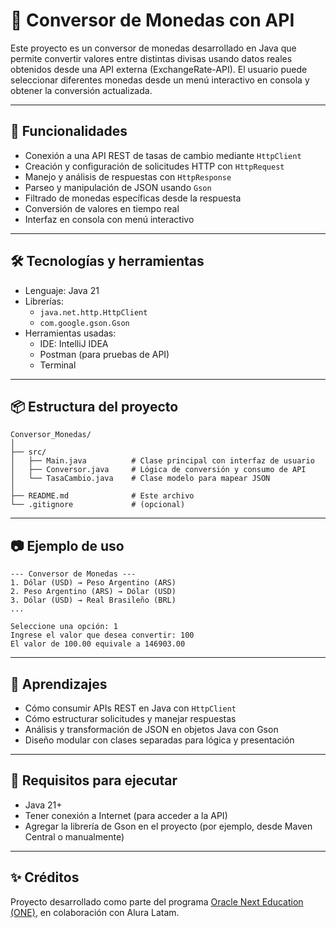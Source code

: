 # 💱 Conversor de Monedas con API

Este proyecto es un conversor de monedas desarrollado en Java que permite convertir valores entre distintas divisas usando datos reales obtenidos desde una API externa (ExchangeRate-API). El usuario puede seleccionar diferentes monedas desde un menú interactivo en consola y obtener la conversión actualizada.

---

## 🚀 Funcionalidades

- Conexión a una API REST de tasas de cambio mediante `HttpClient`
- Creación y configuración de solicitudes HTTP con `HttpRequest`
- Manejo y análisis de respuestas con `HttpResponse`
- Parseo y manipulación de JSON usando `Gson`
- Filtrado de monedas específicas desde la respuesta
- Conversión de valores en tiempo real
- Interfaz en consola con menú interactivo

---

## 🛠️ Tecnologías y herramientas

- Lenguaje: Java 21
- Librerías:
  - `java.net.http.HttpClient`
  - `com.google.gson.Gson`
- Herramientas usadas:
  - IDE: IntelliJ IDEA
  - Postman (para pruebas de API)
  - Terminal

---

## 📦 Estructura del proyecto

```
Conversor_Monedas/
│
├── src/
│   ├── Main.java          # Clase principal con interfaz de usuario
│   ├── Conversor.java     # Lógica de conversión y consumo de API
│   └── TasaCambio.java    # Clase modelo para mapear JSON
│
├── README.md              # Este archivo
└── .gitignore             # (opcional)
```

---

## 📷 Ejemplo de uso

```
--- Conversor de Monedas ---
1. Dólar (USD) → Peso Argentino (ARS)
2. Peso Argentino (ARS) → Dólar (USD)
3. Dólar (USD) → Real Brasileño (BRL)
...

Seleccione una opción: 1
Ingrese el valor que desea convertir: 100
El valor de 100.00 equivale a 146903.00
```

---

## 🧠 Aprendizajes

- Cómo consumir APIs REST en Java con `HttpClient`
- Cómo estructurar solicitudes y manejar respuestas
- Análisis y transformación de JSON en objetos Java con Gson
- Diseño modular con clases separadas para lógica y presentación

---

## 📌 Requisitos para ejecutar

- Java 21+
- Tener conexión a Internet (para acceder a la API)
- Agregar la librería de Gson en el proyecto (por ejemplo, desde Maven Central o manualmente)

---

## ✨ Créditos

Proyecto desarrollado como parte del programa [Oracle Next Education (ONE)](https://www.oracle.com/lad/education/oracle-next-education/), en colaboración con Alura Latam.
